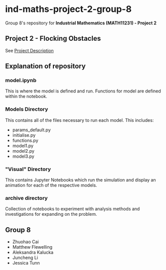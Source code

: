 # ind-maths-project-2-group-8

Group 8's repository for **Industrial Mathematics (MATH11231) - Project 2**

## Project 2 - Flocking Obstacles

See [Project Description](docs/8-Flocking-Obstacles-1.pdf)

## Explanation of repository

### model.ipynb

This is where the model is defined and run. Functions for model are defined within the notebook.

### Models Directory

This contains all of the files necessary to run each model. This includes:

- params_default.py
- initialise.py
- functions.py
- model1.py
- model2.py
- model3.py

### "Visual" Directory

This contains Jupyter Notebooks which run the simulation and display an animation for each of the respective models.

### archive directory

Collection of notebooks to experiment with analysis methods and investigations for expanding on the problem.

## Group 8

- Zhuohao Cai
- Matthew Flewelling
- Aleksandra Kalucka
- Juncheng Li
- Jessica Tunn
